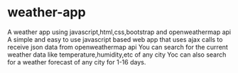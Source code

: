 # weather-app
A weather app using javascript,html,css,bootstrap and openweathermap api
A simple and easy to use javascript based web app that uses ajax calls to receive json data from openweathermap api
You can search for the current weather data like temperature,humidity,etc of any city
Yoc can also search for a weather forecast of any city for 1-16 days.
